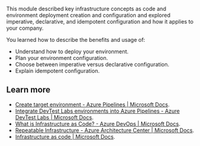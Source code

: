 This module described key infrastructure concepts as code and environment deployment creation and configuration and explored imperative, declarative, and idempotent configuration and how it applies to your company.

You learned how to describe the benefits and usage of:

 -  Understand how to deploy your environment.
 -  Plan your environment configuration.
 -  Choose between imperative versus declarative configuration.
 -  Explain idempotent configuration.

## Learn more

 -  [Create target environment - Azure Pipelines \| Microsoft Docs](/azure/devops/pipelines/process/environments).
 -  [Integrate DevTest Labs environments into Azure Pipelines - Azure DevTest Labs \| Microsoft Docs](/azure/devtest-labs/integrate-environments-devops-pipeline).
 -  [What is Infrastructure as Code? - Azure DevOps \| Microsoft Docs](/devops/deliver/what-is-infrastructure-as-code).
 -  [Repeatable Infrastructure - Azure Architecture Center \| Microsoft Docs](/azure/architecture/framework/devops/automation-infrastructure).
 -  [Infrastructure as code \| Microsoft Docs](/dotnet/architecture/cloud-native/infrastructure-as-code).
